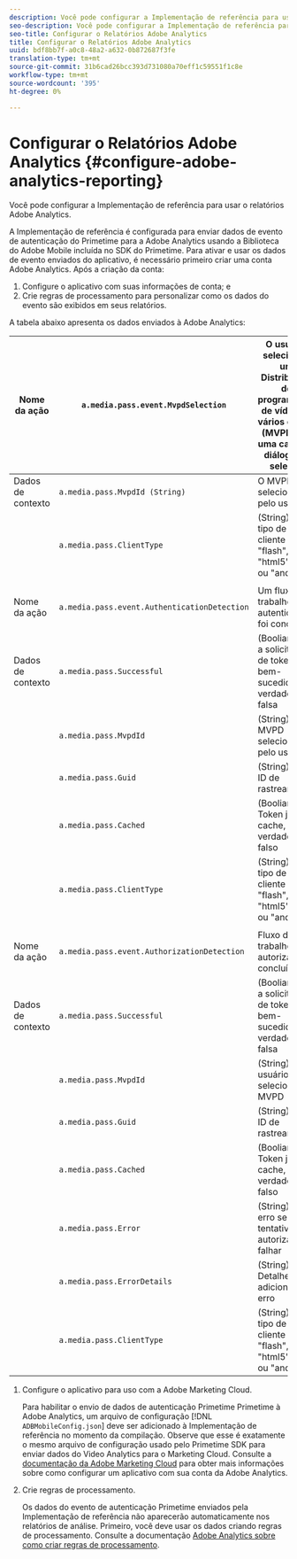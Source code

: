 ```yaml
---
description: Você pode configurar a Implementação de referência para usar o relatórios Adobe Analytics.
seo-description: Você pode configurar a Implementação de referência para usar o relatórios Adobe Analytics.
seo-title: Configurar o Relatórios Adobe Analytics
title: Configurar o Relatórios Adobe Analytics
uuid: bdf8bb7f-a0c8-48a2-a632-0b872687f3fe
translation-type: tm+mt
source-git-commit: 31b6cad26bcc393d731080a70eff1c59551f1c8e
workflow-type: tm+mt
source-wordcount: '395'
ht-degree: 0%

---
```



# Configurar o Relatórios Adobe Analytics {#configure-adobe-analytics-reporting}

Você pode configurar a Implementação de referência para usar o relatórios Adobe Analytics.

A Implementação de referência é configurada para enviar dados de evento de autenticação do Primetime para a Adobe Analytics usando a Biblioteca do Adobe Mobile incluída no SDK do Primetime. Para ativar e usar os dados de evento enviados do aplicativo, é necessário primeiro criar uma conta Adobe Analytics. Após a criação da conta:

1. Configure o aplicativo com suas informações de conta; e
1. Crie regras de processamento para personalizar como os dados do evento são exibidos em seus relatórios.

A tabela abaixo apresenta os dados enviados à Adobe Analytics:

| Nome da ação | `a.media.pass.event.MvpdSelection` | O usuário selecionou um Distribuidor de programação de vídeo de vários canais (MVPD) em uma caixa de diálogo de seleção |
|---|---|---|
| Dados de contexto | `a.media.pass.MvpdId (String)` | O MVPD selecionado pelo usuário |
|  | `a.media.pass.ClientType` | (String) O tipo de cliente como &quot;flash&quot;, &quot;html5&quot;, &quot;ios&quot; ou &quot;android&quot; |
|  |  |  |
| Nome da ação | `a.media.pass.event.AuthenticationDetection` | Um fluxo de trabalho de autenticação foi concluído |
| Dados de contexto | `a.media.pass.Successful` | (Booliano) Se a solicitação de token foi bem-sucedida, verdadeira ou falsa |
|  | `a.media.pass.MvpdId` | (String) O MVPD selecionado pelo usuário |
|  | `a.media.pass.Guid` | (String) Uma ID de rastreamento |
|  | `a.media.pass.Cached` | (Booliano) Token já em cache, verdadeiro ou falso |
|  | `a.media.pass.ClientType` | (String) O tipo de cliente como &quot;flash&quot;, &quot;html5&quot;, &quot;ios&quot; ou &quot;android&quot; |
|  |  |  |
| Nome da ação | `a.media.pass.event.AuthorizationDetection` | Fluxo de trabalho de autorização concluído |
| Dados de contexto | `a.media.pass.Successful` | (Booliano) Se a solicitação de token foi bem-sucedida, verdadeira ou falsa |
|  | `a.media.pass.MvpdId` | (String) O usuário selecionou MVPD |
|  | `a.media.pass.Guid` | (String) Uma ID de rastreamento |
|  | `a.media.pass.Cached` | (Booliano) Token já em cache, verdadeiro ou falso |
|  | `a.media.pass.Error` | (String) O erro se a tentativa de autorização falhar |
|  | `a.media.pass.ErrorDetails` | (String) Detalhes adicionais do erro |
|  | `a.media.pass.ClientType` | (String) O tipo de cliente como &quot;flash&quot;, &quot;html5&quot;, &quot;ios&quot; ou &quot;android&quot; |

1. Configure o aplicativo para uso com a Adobe Marketing Cloud.

   Para habilitar o envio de dados de autenticação Primetime Primetime à Adobe Analytics, um arquivo de configuração [!DNL `ADBMobileConfig.json`] deve ser adicionado à Implementação de referência no momento da compilação. Observe que esse é exatamente o mesmo arquivo de configuração usado pelo Primetime SDK para enviar dados do Video Analytics para o Marketing Cloud. Consulte a [documentação da Adobe Marketing Cloud](https://microsite.omniture.com/t2/help/en_US/reference/) para obter mais informações sobre como configurar um aplicativo com sua conta da Adobe Analytics.
1. Crie regras de processamento.

   Os dados do evento de autenticação Primetime enviados pela Implementação de referência não aparecerão automaticamente nos relatórios de análise. Primeiro, você deve usar os dados criando regras de processamento. Consulte a documentação [Adobe Analytics sobre como criar regras de processamento](https://microsite.omniture.com/t2/help/en_US/reference/processing_rules.html).

